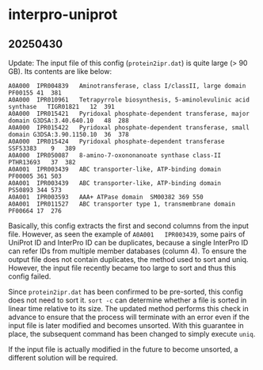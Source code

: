 # interpro-uniprot
## 20250430
Update:
The input file of this config (`protein2ipr.dat`) is quite large (> 90 GB).
Its contents are like below:
```tsv
A0A000	IPR004839	Aminotransferase, class I/classII, large domain	PF00155	41	381
A0A000	IPR010961	Tetrapyrrole biosynthesis, 5-aminolevulinic acid synthase	TIGR01821	12	391
A0A000	IPR015421	Pyridoxal phosphate-dependent transferase, major domain	G3DSA:3.40.640.10	48	288
A0A000	IPR015422	Pyridoxal phosphate-dependent transferase, small domain	G3DSA:3.90.1150.10	36	378
A0A000	IPR015424	Pyridoxal phosphate-dependent transferase	SSF53383	9	389
A0A000	IPR050087	8-amino-7-oxononanoate synthase class-II	PTHR13693	37	382
A0A001	IPR003439	ABC transporter-like, ATP-binding domain	PF00005	361	503
A0A001	IPR003439	ABC transporter-like, ATP-binding domain	PS50893	344	573
A0A001	IPR003593	AAA+ ATPase domain	SM00382	369	550
A0A001	IPR011527	ABC transporter type 1, transmembrane domain	PF00664	17	276
```
Basically, this config extracts the first and second columns from the input file. However, as seen the example of `A0A001	IPR003439`, some pairs of UniProt ID and InterPro ID can be duplicates, because a single InterPro ID can refer IDs from multiple member databases (column 4). To ensure the output file does not contain duplicates, the method used to sort and uniq. However, the input file recently became too large to sort and thus this config failed.

Since `protein2ipr.dat` has been confirmed to be pre-sorted, this config does not need to sort it. `sort -c` can determine whether a file is sorted in linear time relative to its size. The updated method performs this check in advance to ensure that the process will terminate with an error even if the input file is later modified and becomes unsorted. With this guarantee in place, the subsequent command has been changed to simply execute `uniq`.

If the input file is actually modified in the future to become unsorted, a different solution will be required.

